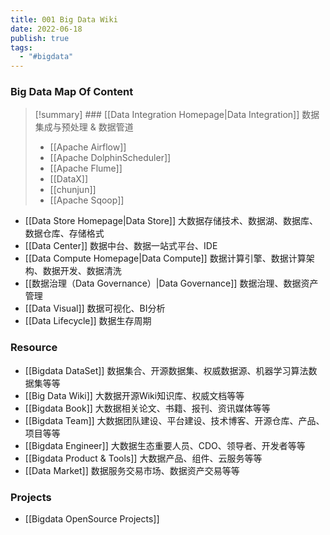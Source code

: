 ```yaml
---
title: 001 Big Data Wiki
date: 2022-06-18
publish: true
tags:
  - "#bigdata"
---
```

### Big Data Map Of Content 

>[!summary] ### [[Data Integration Homepage|Data Integration]] 数据集成与预处理 & 数据管道
>
>- [[Apache Airflow]]
>- [[Apache DolphinScheduler]]
>- [[Apache Flume]]
>- [[DataX]]
>- [[chunjun]]
>- [[Apache Sqoop]]
>

- [[Data Store Homepage|Data Store]] 大数据存储技术、数据湖、数据库、数据仓库、存储格式
- [[Data Center]] 数据中台、数据一站式平台、IDE
- [[Data Compute Homepage|Data Compute]] 数据计算引擎、数据计算架构、数据开发、数据清洗
- [[数据治理（Data Governance）|Data Governance]] 数据治理、数据资产管理
- [[Data Visual]] 数据可视化、BI分析
- [[Data Lifecycle]] 数据生存周期


### Resource 

- [[Bigdata DataSet]] 数据集合、开源数据集、权威数据源、机器学习算法数据集等等
- [[Big Data Wiki]] 大数据开源Wiki知识库、权威文档等等
- [[Bigdata Book]] 大数据相关论文、书籍、报刊、资讯媒体等等
- [[Bigdata Team]] 大数据团队建设、平台建设、技术博客、开源仓库、产品、项目等等
- [[Bigdata Engineer]] 大数据生态重要人员、CDO、领导者、开发者等等
- [[Bigdata Product & Tools]] 大数据产品、组件、云服务等等
- [[Data Market]] 数据服务交易市场、数据资产交易等等

### Projects

- [[Bigdata OpenSource Projects]]

